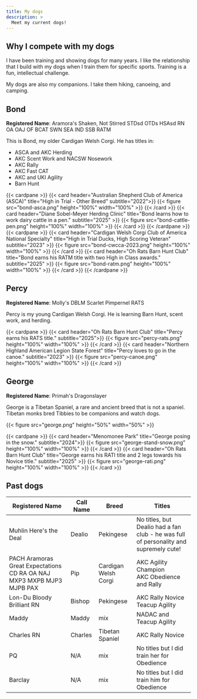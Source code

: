 ```yaml
---
title: My dogs
description: >
  Meet my current dogs!
---
```


## Why I compete with my dogs

I have been training and showing dogs for many years. I like the relationship that I build with my dogs when I train them for specific sports. Training is a fun, intellectual challenge.

My dogs are also my companions. I take them hiking, canoeing, and camping.

## Bond

**Registered Name**: Aramora's Shaken, Not Stirred  STDsd OTDs HSAsd RN OA OAJ
OF BCAT SWN SEA IND SSB RATM

This is Bond, my older Cardigan Welsh Corgi. He has titles in:

* ASCA and AKC Herding
* AKC Scent Work and NACSW Nosework
* AKC Rally
* AKC Fast CAT
* AKC and UKI Agility
* Barn Hunt

{{< cardpane >}}
{{< card header="Australian Shepherd Club of America (ASCA)" title="High in Trial - Other Breed" subtitle="2022">}}
{{< figure src="bond-asca.png" height="100%" width="100%" >}}
{{< /card >}}
{{< card header="Diane Sobel-Meyer Herding Clinic" title="Bond learns how to work dairy cattle in a pen." subtitle="2025" >}}
{{< figure src="bond-cattle-pen.png" height="100%" width="100%" >}}
{{< /card >}}
{{< /cardpane >}}
{{< cardpane >}}
{{< card header="Cardigan Welsh Corgi Club of America National Specialty" title="High in Trial Ducks, High Scoring Veteran" subtitle="2023" >}}
{{< figure src="bond-cwcca-2023.png" height="100%" width="100%" >}}
{{< /card >}}
{{< card header="Oh Rats Barn Hunt Club" title="Bond earns his RATM title with two High in Class awards." subtitle="2025" >}}
{{< figure src="bond-ratm.png" height="100%" width="100%" >}}
{{< /card >}}
{{< /cardpane >}}

## Percy

**Registered Name**: Molly's DBLM Scarlet Pimpernel RATS

Percy is my young Cardigan Welsh Corgi. He is learning Barn Hunt, scent work, and herding.

{{< cardpane >}}
{{< card header="Oh Rats Barn Hunt Club" title="Percy earns his RATS title." subtitle="2025">}}
{{< figure src="percy-rats.png" height="100%" width="100%" >}}
{{< /card >}}
{{< card header="Northern Highland American Legion State Forest" title="Percy loves to go in the canoe." subtitle="2023" >}}
{{< figure src="percy-canoe.png" height="100%" width="100%" >}}
{{< /card >}}

## George

**Registered Name**: Primah's Dragonslayer

George is a Tibetan Spaniel, a rare and ancient breed that is not a spaniel. Tibetan monks bred Tibbies to be companions and watch dogs.


{{< figure src="george.png" height="50%" width="50%" >}}

{{< cardpane >}}
{{< card header="Menomonee Park" title="George posing in the snow." subtitle="2024">}}
{{< figure src="george-stand-snow.png" height="100%" width="100%" >}}
{{< /card >}}
{{< card header="Oh Rats Barn Hunt Club" title="George earns his RATI title and 2 legs towards his Novice title." subtitle="2025" >}}
{{< figure src="george-rati.png" height="100%" width="100%" >}}
{{< /card >}}

## Past dogs

Registered Name | Call Name | Breed | Titles |
---------|----------|---------|-------|
Muhlin Here's the Deal | Dealio | Pekingese | No titles, but Dealio had a fan club - he was full of personality and supremely cute! |
PACH Aramoras Great Expectations CD RA OA NAJ MXP3 MXPB MJP3 MJPB PAX| Pip | Cardigan Welsh Corgi | AKC Agility Champion<br>AKC Obedience and Rally |
Lon-Du Bloody Brilliant RN | Bishop | Pekingese | AKC Rally Novice<br>Teacup Agility |
Maddy | Maddy | mix | NADAC and Teacup Agility |
Charles RN | Charles | Tibetan Spaniel | AKC Rally Novice |
PQ | N/A | mix | No titles but I did train her for Obedience |
Barclay | N/A | mix | No titles but I did train him for Obedience |
